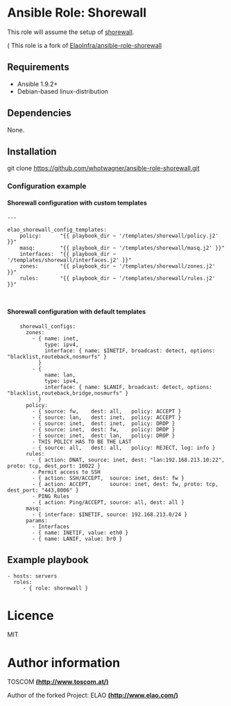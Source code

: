 # Ansible Role: Shorewall

This role will assume the setup of [shorewall](http://shorewall.net/). 

( This role is a fork of [ElaoInfra/ansible-role-shorewall](https://github.com/ElaoInfra/ansible-role-shorewall)

## Requirements

- Ansible 1.9.2+
- Debian-based linux-distribution

## Dependencies

None.

## Installation

git clone https://github.com/whotwagner/ansible-role-shorewall.git

### Configuration example

#### Shorewall configuration with custom templates

```
---

elao_shorewall_config_templates:
    policy:      "{{ playbook_dir ~ '/templates/shorewall/policy.j2' }}"
    masq:        "{{ playbook_dir ~ '/templates/shorewall/masq.j2' }}"
    interfaces:  "{{ playbook_dir ~ '/templates/shorewall/interfaces.j2' }}"
    zones:       "{{ playbook_dir ~ '/templates/shorewall/zones.j2' }}"
    rules:       "{{ playbook_dir ~ '/templates/shorewall/rules.j2' }}"



```

#### Shorewall configuration with default templates
```
    shorewall_configs:
      zones:
        - { name: inet, 
            type: ipv4,
            interface: { name: $INETIF, broadcast: detect, options: "blacklist,routeback,nosmurfs" }
          }
        - { 
            name: lan, 
            type: ipv4,
            interface: { name: $LANIF, broadcast: detect, options: "blacklist,routeback,bridge,nosmurfs" }
          }
      policy:
        - { source: fw,    dest: all,   policy: ACCEPT }
        - { source: lan,   dest: inet,  policy: ACCEPT }
        - { source: inet,  dest: inet,  policy: DROP }
        - { source: inet,  dest: fw,    policy: DROP }
        - { source: inet,  dest: lan,   policy: DROP }
        - THIS POLICY HAS TO BE THE LAST
        - { source: all,   dest: all,   policy: REJECT, log: info } 
      rules:
        - { action: DNAT, source: inet, dest: "lan:192.168.213.10:22", proto: tcp, dest_port: 10022 }
        - Permit access to SSH
        - { action: SSH/ACCEPT,  source: inet, dest: fw }
        - { action: ACCEPT,      source: inet, dest: fw, proto: tcp, dest_port: "443,8006" }
        - PING Rules
        - { action: Ping/ACCEPT, source: all, dest: all }
      masq:
        - { interface: $INETIF, source: 192.168.213.0/24 }
      params:
        - Interfaces
        - { name: INETIF, value: eth0 }
        - { name: LANIF, value: br0 }

```

## Example playbook

    - hosts: servers
      roles:
         - { role: shorewall }

# Licence

MIT

# Author information

TOSCOM [**(http://www.toscom.at/)**](http://www.toscom.at)

Author of the forked Project: ELAO [**(http://www.elao.com/)**](http://www.elao.com)
